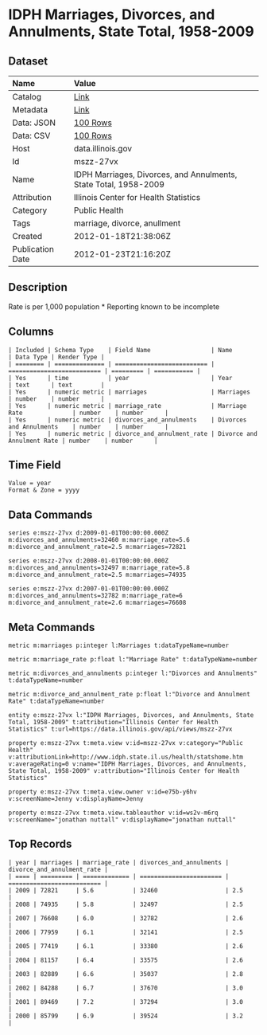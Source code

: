 # IDPH Marriages, Divorces, and Annulments, State Total, 1958-2009

## Dataset

| Name | Value |
| :--- | :---- |
| Catalog | [Link](https://catalog.data.gov/dataset/idph-marriages-divorces-and-annulments-state-total-1958-2009-73085) |
| Metadata | [Link](https://data.illinois.gov/api/views/mszz-27vx) |
| Data: JSON | [100 Rows](https://data.illinois.gov/api/views/mszz-27vx/rows.json?max_rows=100) |
| Data: CSV | [100 Rows](https://data.illinois.gov/api/views/mszz-27vx/rows.csv?max_rows=100) |
| Host | data.illinois.gov |
| Id | mszz-27vx |
| Name | IDPH Marriages, Divorces, and Annulments, State Total, 1958-2009 |
| Attribution | Illinois Center for Health Statistics |
| Category | Public Health |
| Tags | marriage, divorce, anullment |
| Created | 2012-01-18T21:38:06Z |
| Publication Date | 2012-01-23T21:16:20Z |

## Description

Rate is per 1,000 population * Reporting known to be incomplete

## Columns

```ls
| Included | Schema Type    | Field Name                 | Name                       | Data Type | Render Type |
| ======== | ============== | ========================== | ========================== | ========= | =========== |
| Yes      | time           | year                       | Year                       | text      | text        |
| Yes      | numeric metric | marriages                  | Marriages                  | number    | number      |
| Yes      | numeric metric | marriage_rate              | Marriage Rate              | number    | number      |
| Yes      | numeric metric | divorces_and_annulments    | Divorces and Annulments    | number    | number      |
| Yes      | numeric metric | divorce_and_annulment_rate | Divorce and Annulment Rate | number    | number      |
```

## Time Field

```ls
Value = year
Format & Zone = yyyy
```

## Data Commands

```ls
series e:mszz-27vx d:2009-01-01T00:00:00.000Z m:divorces_and_annulments=32460 m:marriage_rate=5.6 m:divorce_and_annulment_rate=2.5 m:marriages=72821

series e:mszz-27vx d:2008-01-01T00:00:00.000Z m:divorces_and_annulments=32497 m:marriage_rate=5.8 m:divorce_and_annulment_rate=2.5 m:marriages=74935

series e:mszz-27vx d:2007-01-01T00:00:00.000Z m:divorces_and_annulments=32782 m:marriage_rate=6 m:divorce_and_annulment_rate=2.6 m:marriages=76608
```

## Meta Commands

```ls
metric m:marriages p:integer l:Marriages t:dataTypeName=number

metric m:marriage_rate p:float l:"Marriage Rate" t:dataTypeName=number

metric m:divorces_and_annulments p:integer l:"Divorces and Annulments" t:dataTypeName=number

metric m:divorce_and_annulment_rate p:float l:"Divorce and Annulment Rate" t:dataTypeName=number

entity e:mszz-27vx l:"IDPH Marriages, Divorces, and Annulments, State Total, 1958-2009" t:attribution="Illinois Center for Health Statistics" t:url=https://data.illinois.gov/api/views/mszz-27vx

property e:mszz-27vx t:meta.view v:id=mszz-27vx v:category="Public Health" v:attributionLink=http://www.idph.state.il.us/health/statshome.htm v:averageRating=0 v:name="IDPH Marriages, Divorces, and Annulments, State Total, 1958-2009" v:attribution="Illinois Center for Health Statistics"

property e:mszz-27vx t:meta.view.owner v:id=e75b-y6hv v:screenName=Jenny v:displayName=Jenny

property e:mszz-27vx t:meta.view.tableauthor v:id=ws2v-m6rq v:screenName="jonathan nuttall" v:displayName="jonathan nuttall"
```

## Top Records

```ls
| year | marriages | marriage_rate | divorces_and_annulments | divorce_and_annulment_rate | 
| ==== | ========= | ============= | ======================= | ========================== | 
| 2009 | 72821     | 5.6           | 32460                   | 2.5                        | 
| 2008 | 74935     | 5.8           | 32497                   | 2.5                        | 
| 2007 | 76608     | 6.0           | 32782                   | 2.6                        | 
| 2006 | 77959     | 6.1           | 32141                   | 2.5                        | 
| 2005 | 77419     | 6.1           | 33380                   | 2.6                        | 
| 2004 | 81157     | 6.4           | 33575                   | 2.6                        | 
| 2003 | 82889     | 6.6           | 35037                   | 2.8                        | 
| 2002 | 84288     | 6.7           | 37670                   | 3.0                        | 
| 2001 | 89469     | 7.2           | 37294                   | 3.0                        | 
| 2000 | 85799     | 6.9           | 39524                   | 3.2                        | 
```